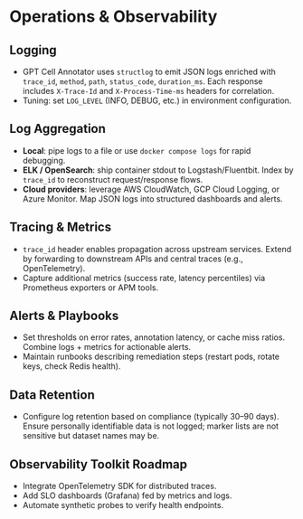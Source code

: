 # Operations & Observability

## Logging
- GPT Cell Annotator uses `structlog` to emit JSON logs enriched with `trace_id`, `method`, `path`, `status_code`, `duration_ms`. Each response includes `X-Trace-Id` and `X-Process-Time-ms` headers for correlation.
- Tuning: set `LOG_LEVEL` (INFO, DEBUG, etc.) in environment configuration.

## Log Aggregation
- **Local**: pipe logs to a file or use `docker compose logs` for rapid debugging.
- **ELK / OpenSearch**: ship container stdout to Logstash/Fluentbit. Index by `trace_id` to reconstruct request/response flows.
- **Cloud providers**: leverage AWS CloudWatch, GCP Cloud Logging, or Azure Monitor. Map JSON logs into structured dashboards and alerts.

## Tracing & Metrics
- `trace_id` header enables propagation across upstream services. Extend by forwarding to downstream APIs and central traces (e.g., OpenTelemetry).
- Capture additional metrics (success rate, latency percentiles) via Prometheus exporters or APM tools.

## Alerts & Playbooks
- Set thresholds on error rates, annotation latency, or cache miss ratios. Combine logs + metrics for actionable alerts.
- Maintain runbooks describing remediation steps (restart pods, rotate keys, check Redis health).

## Data Retention
- Configure log retention based on compliance (typically 30–90 days). Ensure personally identifiable data is not logged; marker lists are not sensitive but dataset names may be.

## Observability Toolkit Roadmap
- Integrate OpenTelemetry SDK for distributed traces.
- Add SLO dashboards (Grafana) fed by metrics and logs.
- Automate synthetic probes to verify health endpoints.
